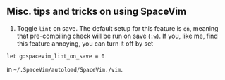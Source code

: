 ## Misc. tips and tricks on using SpaceVim

1. Toggle `lint` on save. The default setup for this feature is `on`, meaning that pre-compiling check will be run on save (`:w`). If you, like me, find this feature annoying, you can turn it off by set 
  ```
  let g:spacevim_lint_on_save = 0
  ```
  in `~/.SpaceVim/autoload/SpaceVim./vim`.


